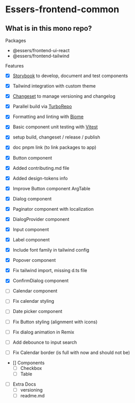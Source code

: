 # Essers-frontend-common

## What is in this mono repo?

Packages
- @essers/frontend-ui-react
- @essers/frontend-tailwind

Features
- [x] [Storybook](https://storybook.js.org/) to develop, document and test components
- [x] Tailwind integration with custom theme
- [x] [Changeset](https://github.com/changesets/changesets) to manage versioning and changelog
- [x] Parallel build via [TurboRepo](https://turbo.build/repo/docs)
- [x] Formatting and linting with [Biome](https://biomejs.dev/)
- [x] Basic component unit testing with [Vitest](https://vitest.dev/)
- [x] setup build, changeset / release / publish
- [x] doc pnpm link (to link packages to app)
- [x] Button component
- [x] Added contributing.md file

- [x] Added design-tokens info
- [x] Improve Button component ArgTable
- [x] Dialog component
- [x] Paginator component with localization
- [x] DialogProvider component
- [x] Input component
- [x] Label component
- [x] Include font family in tailwind config
- [x] Popover component
- [x] Fix tailwind import, missing d.ts file
- [x] ConfirmDialog component
- [ ] Calendar component
- [ ] Fix calendar styling
- [ ] Date picker component
- [ ] Fix Button styling (alignment with icons)
- [ ] Fix dialog animation in Remix
- [ ] Add debounce to input search
- [ ] Fix Calendar border (is full with now and should not be)

- [] Components
  - [ ] Checkbox
  - [ ] Table
- [ ] Extra Docs
  - [ ] versioning
  - [ ] readme.md
